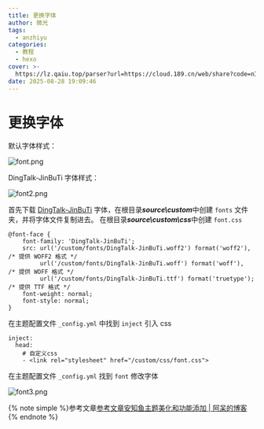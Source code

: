 ```yaml
---
title: 更换字体
author: 微光
tags:
  - anzhiyu
categories:
  - 教程
  - hexo
cover: >-
  https://lz.qaiu.top/parser?url=https://cloud.189.cn/web/share?code=nIVvqaIjqu2y（访问码：afl5）
date: 2025-08-28 19:09:46
---
```

# 更换字体

默认字体样式：

![font.png](https://www.adai.fun/img/posts/anzhiyu/font.png)

DingTalk-JinBuTi 字体样式：

![font2.png](https://www.adai.fun/img/posts/anzhiyu/font2.png)

首先下载 [DingTalk-JinBuTi](https://font.doany.cn/fonts/%E9%98%BF%E9%87%8C/%E9%92%89%E9%92%89%E8%BF%9B%E6%AD%A5%E4%BD%93.zip) 字体，在根目录***source\\custom***中创建 `fonts` 文件夹，并将字体文件复制进去。
在根目录***source\\custom\\css***中创建 `font.css`

```
@font-face {
    font-family: 'DingTalk-JinBuTi';
    src: url('/custom/fonts/DingTalk-JinBuTi.woff2') format('woff2'),   /* 提供 WOFF2 格式 */
         url('/custom/fonts/DingTalk-JinBuTi.woff') format('woff'),     /* 提供 WOFF 格式 */
         url('/custom/fonts/DingTalk-JinBuTi.ttf') format('truetype');  /* 提供 TTF 格式 */
    font-weight: normal;
    font-style: normal;
}
```

在主题配置文件 `_config.yml` 中找到 `inject` 引入 css

```
inject:
  head:
    # 自定义css
    - <link rel="stylesheet" href="/custom/css/font.css">
```

在主题配置文件 `_config.yml` 找到 `font` 修改字体

![font3.png](https://www.adai.fun/img/posts/anzhiyu/font3.png)

{% note simple %}参考文章[参考文章安知鱼主题美化和功能添加 | 阿呆的博客](https://www.adai.fun/posts/anzhiyu.html#%E6%9B%B4%E6%8D%A2%E5%AD%97%E4%BD%93){% endnote %}
